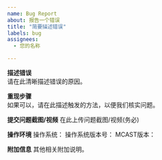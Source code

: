 ```yaml
---
name: Bug Report
about: 报告一个错误
title: "简要描述错误"
labels: bug
assignees: 
  - 您的名称

---
```


**描述错误**  
请在此清晰描述错误的原因。

**重现步骤**  
如果可以，请在此描述触发的方法，以便我们核实问题。

**提交问题截图/视频**
在此上传问题截图/视频(务必)

**操作环境**
操作系统：
操作系统版本号：
MCAST版本：

**附加信息**
其他相关附加说明。
